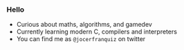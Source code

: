 ### Hello

- Curious about maths, algorithms, and gamedev
- Currently learning modern C, compilers and interpreters
- You can find me as `@jocerfranquiz` on twitter

<!--
**jocerfranquiz/jocerfranquiz** is a ✨ _special_ ✨ repository because its `README.md` (this file) appears on your GitHub profile.

Here are some ideas to get you started:

- 🔭 I’m currently working on ...
- 🌱 I’m currently learning ...
- 👯 I’m looking to collaborate on ...
- 🤔 I’m looking for help with ...
- 💬 Ask me about ...
- 📫 How to reach me: ...
- 😄 Pronouns: ...
- ⚡ Fun fact: ...
-->
